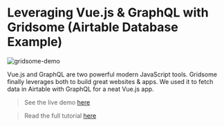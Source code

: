 # Leveraging Vue.js & GraphQL with Gridsome (Airtable Database Example)

![gridsome-demo](https://snipcart.com/media/203990/gridsome-airtable-tutorial.png)

Vue.js and GraphQL are two powerful modern JavaScript tools. Gridsome finally leverages both to build great websites & apps. We used it to fetch data in Airtable with GraphQL for a neat Vue.js app.

> See the live demo [here](https://snipcart-gridsome-airtable.netlify.com/)

> Read the full tutorial [here](https://snipcart.com/blog/vuejs-graphql-airtable-example)

